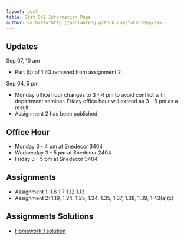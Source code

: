 ```yaml
---
layout: post
title: Stat 542 Information Page
author: <a href="http://panlanfeng.github.com/">Lanfeng</a>
---
```

## Updates
Sep 07, 10 am

 - Part (b) of 1.43 removed from assignment 2


Sep 04, 5 pm  

 - Monday office hour changes to 3 - 4 pm to avoid conflict with department seminar. Friday office hour will extend as 3 - 5 pm as a result
 - Assignment 2 has been published


## Office Hour
 - Monday 3 - 4 pm at Snedecor 3404
 - Wednesday 3 - 5 pm at Snedecor 2404
 - Friday 3 - 5 pm at Snedecor 3404

## Assignments  
  - Assignment 1: 1.6 1.7 1.12 1.13
  - Assignment 2: 1.19, 1.24, 1.25, 1.34, 1.35, 1.37, 1.38, 1.39, 1.43(a)(c) 

## Assignments Solutions
 - [Homework 1 solution](http://www.public.iastate.edu/~pan/doc/stat542/stat542_hw1.pdf)




